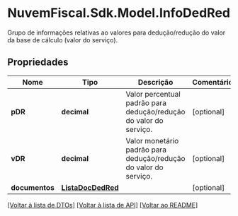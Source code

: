 # NuvemFiscal.Sdk.Model.InfoDedRed
Grupo de informações relativas ao valores para dedução/redução do valor da base de cálculo (valor do serviço).

## Propriedades

Nome | Tipo | Descrição | Comentários
------------ | ------------- | ------------- | -------------
**pDR** | **decimal** | Valor percentual padrão para dedução/redução do valor do serviço. | [optional] 
**vDR** | **decimal** | Valor monetário padrão para dedução/redução do valor do serviço. | [optional] 
**documentos** | [**ListaDocDedRed**](ListaDocDedRed.md) |  | [optional] 

[[Voltar à lista de DTOs]](../README.md#documentation-for-models) [[Voltar à lista de API]](../README.md#documentation-for-api-endpoints) [[Voltar ao README]](../README.md)

